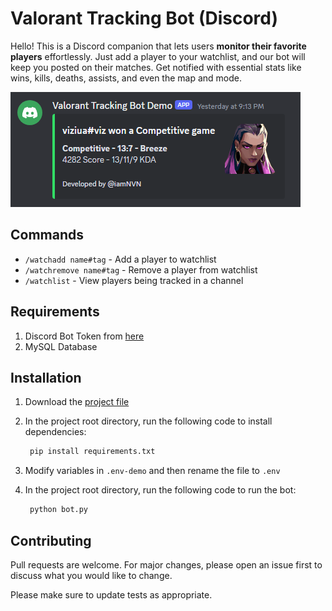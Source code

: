 # Valorant Tracking Bot (Discord)

Hello! This is a Discord companion that lets users **monitor their favorite players** effortlessly.
Just add a player to your watchlist, and our bot will keep you posted on their matches. Get notified with essential stats like wins, kills, deaths, assists, and even the map and mode.

![Screenshot](https://github.com/iamNVN/ValorantTrackingBot/blob/main/images/Screenshot%202024-05-01%20153142.png?raw=true)

## Commands
- ```/watchadd name#tag``` - Add a player to watchlist
- ```/watchremove name#tag``` - Remove a player from watchlist
- ```/watchlist``` - View players being tracked in a channel

## Requirements

1. Discord Bot Token from [here](https://discord.com/developers/)
2. MySQL Database

## Installation

1. Download the [project file](https://github.com/iamNVN/ValorantTrackingBot/archive/refs/heads/main.zip)
2. In the project root directory, run the following code to install dependencies: 
    ```bash
     pip install requirements.txt
     ```
3. Modify variables in ```.env-demo``` and then rename the file to ```.env```
4. In the project root directory, run the following code to run the bot: 

    ```bash
     python bot.py
     ```


## Contributing

Pull requests are welcome. For major changes, please open an issue first
to discuss what you would like to change.

Please make sure to update tests as appropriate.
